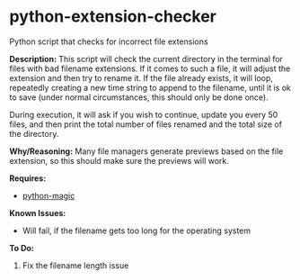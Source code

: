 # python-extension-checker
Python script that checks for incorrect file extensions

<b>Description:</b>
This script will check the current directory in the terminal for files with bad filename extensions. If it comes to such a file, it will adjust the extension and then try to rename it. If the file already exists, it will loop, repeatedly creating a new time string to append to the filename, until it is ok to save (under normal circumstances, this should only be done once).

During execution, it will ask if you wish to continue, update you every 50 files, and then print the total number of files renamed and the total size of the directory.

<b>Why/Reasoning:</b>
Many file managers generate previews based on the file extension, so this should make sure the previews will work.

<b>Requires:</b>
<ul>
  <li><a href="https://github.com/ahupp/python-magic">python-magic</a></li>
</ul>

<b>Known Issues:</b>
<ul>
  <li>Will fail, if the filename gets too long for the operating system</li>
</ul>

<b>To Do:</b>
<ol>
  <li>Fix the filename length issue</li>
</ol>
